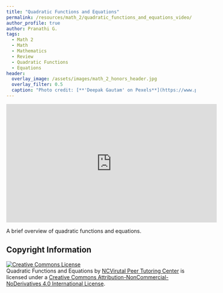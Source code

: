 ```yaml
---
title: "Quadratic Functions and Equations"
permalink: /resources/math_2/quadratic_functions_and_equations_video/
author_profile: true
author: Pranathi G.
tags:
  - Math 2
  - Math
  - Mathematics
  - Review
  - Quadratic Functions
  - Equations
header:
  overlay_image: /assets/images/math_2_honors_header.jpg 
  overlay_filter: 0.5
  caption: "Photo credit: [**'Deepak Gautam' on Pexels**](https://www.pexels.com/photo/black-and-white-blur-book-business-240163/)"
---
```

<iframe width="560" height="315" src="https://ncvps.yuja.com/V/Video?v=2397633&node=8630194&a=970221459&preload=false" frameborder="0" webkitallowfullscreen mozallowfullscreen allowfullscreen></iframe>

A brief overview of quadratic functions and equations.

## Copyright Information
<a rel="license" href="http://creativecommons.org/licenses/by-nc-nd/4.0/"><img alt="Creative Commons License" style="border-width:0" src="https://i.creativecommons.org/l/by-nc-nd/4.0/88x31.png" /></a><br /><span xmlns:dct="http://purl.org/dc/terms/" href="http://purl.org/dc/dcmitype/MovingImage" property="dct:title" rel="dct:type"> Quadratic Functions and Equations</span> by <a xmlns:cc="http://creativecommons.org/ns#" href="https://ptcresources.github.io/resources/math_2/quadratic_functions_and_equations_video/" property="cc:attributionName" rel="cc:attributionURL">NCVirutal Peer Tutoring Center</a> is licensed under a <a rel="license" href="http://creativecommons.org/licenses/by-nc-nd/4.0/">Creative Commons Attribution-NonCommercial-NoDerivatives 4.0 International License</a>.